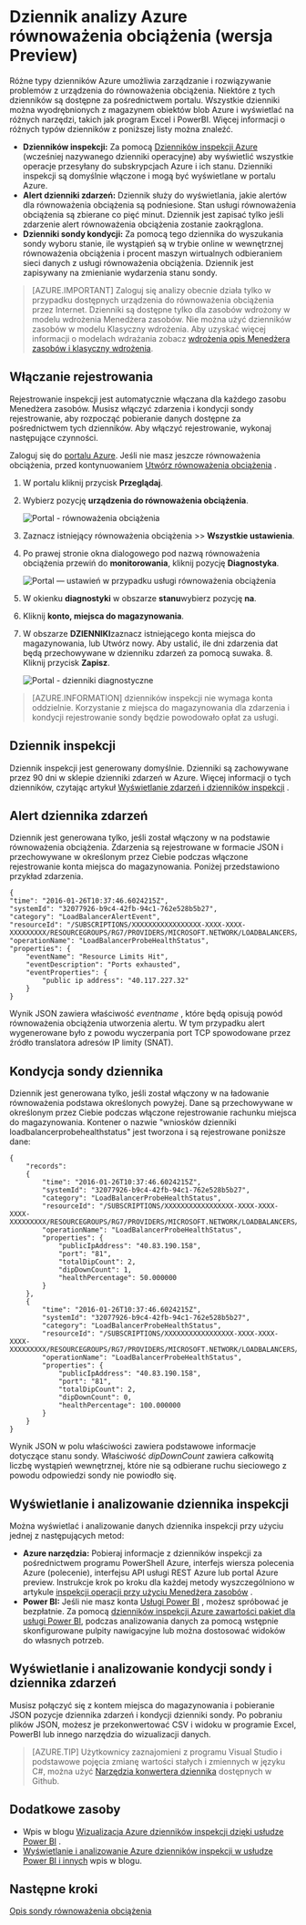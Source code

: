 <properties
   pageTitle="Monitorowanie operacji, zdarzeń i liczniki dla równoważenia obciążenia | Microsoft Azure"
   description="Dowiedz się, jak włączyć zdarzenia alertów i sondy rejestrowanie stanu kondycji usługi równoważenia obciążenia Azure"
   services="load-balancer"
   documentationCenter="na"
   authors="sdwheeler"
   manager="carmonm"
   editor="tysonn"
   tags="azure-resource-manager"
/>
<tags
   ms.service="load-balancer"
   ms.devlang="na"
   ms.topic="article"
   ms.tgt_pltfrm="na"
   ms.workload="infrastructure-services"
   ms.date="10/24/2016"
   ms.author="sewhee" />

# <a name="log-analytics-for-azure-load-balancer-preview"></a>Dziennik analizy Azure równoważenia obciążenia (wersja Preview)

Różne typy dzienników Azure umożliwia zarządzanie i rozwiązywanie problemów z urządzenia do równoważenia obciążenia. Niektóre z tych dzienników są dostępne za pośrednictwem portalu. Wszystkie dzienniki można wyodrębnionych z magazynem obiektów blob Azure i wyświetlać na różnych narzędzi, takich jak program Excel i PowerBI. Więcej informacji o różnych typów dzienników z poniższej listy można znaleźć.

- **Dzienników inspekcji:** Za pomocą [Dzienników inspekcji Azure](../../articles/monitoring-and-diagnostics/insights-debugging-with-events.md) (wcześniej nazywanego dzienniki operacyjne) aby wyświetlić wszystkie operacje przesyłany do subskrypcjach Azure i ich stanu. Dzienniki inspekcji są domyślnie włączone i mogą być wyświetlane w portalu Azure.
- **Alert dzienniki zdarzeń:** Dziennik służy do wyświetlania, jakie alertów dla równoważenia obciążenia są podniesione. Stan usługi równoważenia obciążenia są zbierane co pięć minut. Dziennik jest zapisać tylko jeśli zdarzenie alert równoważenia obciążenia zostanie zaokrąglona.
- **Dzienniki sondy kondycji:** Za pomocą tego dziennika do wyszukania sondy wyboru stanie, ile wystąpień są w trybie online w wewnętrznej równoważenia obciążenia i procent maszyn wirtualnych odbieraniem sieci danych z usługi równoważenia obciążenia. Dziennik jest zapisywany na zmienianie wydarzenia stanu sondy.

>[AZURE.IMPORTANT] Zaloguj się analizy obecnie działa tylko w przypadku dostępnych urządzenia do równoważenia obciążenia przez Internet. Dzienniki są dostępne tylko dla zasobów wdrożony w modelu wdrożenia Menedżera zasobów. Nie można użyć dzienników zasobów w modelu Klasyczny wdrożenia. Aby uzyskać więcej informacji o modelach wdrażania zobacz [wdrożenia opis Menedżera zasobów i klasyczny wdrożenia](../../articles/resource-manager-deployment-model.md).

## <a name="enable-logging"></a>Włączanie rejestrowania

Rejestrowanie inspekcji jest automatycznie włączana dla każdego zasobu Menedżera zasobów. Musisz włączyć zdarzenia i kondycji sondy rejestrowanie, aby rozpocząć pobieranie danych dostępne za pośrednictwem tych dzienników. Aby włączyć rejestrowanie, wykonaj następujące czynności.

Zaloguj się do [portalu Azure](http://portal.azure.com). Jeśli nie masz jeszcze równoważenia obciążenia, przed kontynuowaniem [Utwórz równoważenia obciążenia](load-balancer-get-started-internet-arm-ps.md) .

1. W portalu kliknij przycisk **Przeglądaj**.
2. Wybierz pozycję **urządzenia do równoważenia obciążenia**.

    ![Portal - równoważenia obciążenia](./media/load-balancer-monitor-log/load-balancer-browse.png)

3. Zaznacz istniejący równoważenia obciążenia >> **Wszystkie ustawienia**.
4. Po prawej stronie okna dialogowego pod nazwą równoważenia obciążenia przewiń do **monitorowania**, kliknij pozycję **Diagnostyka**.

    ![Portal — ustawień w przypadku usługi równoważenia obciążenia](./media/load-balancer-monitor-log/load-balancer-settings.png)

5. W okienku **diagnostyki** w obszarze **stanu**wybierz pozycję **na**.
6. Kliknij **konto, miejsca do magazynowania**.
7. W obszarze **DZIENNIKI**zaznacz istniejącego konta miejsca do magazynowania, lub Utwórz nowy. Aby ustalić, ile dni zdarzenia dat będą przechowywane w dzienniku zdarzeń za pomocą suwaka. 8. Kliknij przycisk **Zapisz**.

    ![Portal - dzienniki diagnostyczne](./media/load-balancer-monitor-log/load-balancer-diagnostics.png)

>[AZURE.INFORMATION] dzienników inspekcji nie wymaga konta oddzielnie. Korzystanie z miejsca do magazynowania dla zdarzenia i kondycji rejestrowanie sondy będzie powodowało opłat za usługi.

## <a name="audit-log"></a>Dziennik inspekcji

Dziennik inspekcji jest generowany domyślnie. Dzienniki są zachowywane przez 90 dni w sklepie dzienniki zdarzeń w Azure. Więcej informacji o tych dzienników, czytając artykuł [Wyświetlanie zdarzeń i dzienników inspekcji](../../articles/monitoring-and-diagnostics/insights-debugging-with-events.md) .

## <a name="alert-event-log"></a>Alert dziennika zdarzeń

Dziennik jest generowana tylko, jeśli został włączony w na podstawie równoważenia obciążenia. Zdarzenia są rejestrowane w formacie JSON i przechowywane w określonym przez Ciebie podczas włączone rejestrowanie konta miejsca do magazynowania. Poniżej przedstawiono przykład zdarzenia.

    {
    "time": "2016-01-26T10:37:46.6024215Z",
    "systemId": "32077926-b9c4-42fb-94c1-762e528b5b27",
    "category": "LoadBalancerAlertEvent",
    "resourceId": "/SUBSCRIPTIONS/XXXXXXXXXXXXXXXXX-XXXX-XXXX-XXXXXXXXX/RESOURCEGROUPS/RG7/PROVIDERS/MICROSOFT.NETWORK/LOADBALANCERS/WWEBLB",
    "operationName": "LoadBalancerProbeHealthStatus",
    "properties": {
        "eventName": "Resource Limits Hit",
        "eventDescription": "Ports exhausted",
        "eventProperties": {
            "public ip address": "40.117.227.32"
        }
    }

Wynik JSON zawiera właściwość *eventname* , które będą opisują powód równoważenia obciążenia utworzenia alertu. W tym przypadku alert wygenerowane było z powodu wyczerpania port TCP spowodowane przez źródło translatora adresów IP limity (SNAT).

## <a name="health-probe-log"></a>Kondycja sondy dziennika

Dziennik jest generowana tylko, jeśli został włączony w na ładowanie równoważenia podstawa określonych powyżej. Dane są przechowywane w określonym przez Ciebie podczas włączone rejestrowanie rachunku miejsca do magazynowania. Kontener o nazwie "wniosków dzienniki loadbalancerprobehealthstatus" jest tworzona i są rejestrowane poniższe dane:

    {
        "records":
        {
            "time": "2016-01-26T10:37:46.6024215Z",
            "systemId": "32077926-b9c4-42fb-94c1-762e528b5b27",
            "category": "LoadBalancerProbeHealthStatus",
            "resourceId": "/SUBSCRIPTIONS/XXXXXXXXXXXXXXXXX-XXXX-XXXX-XXXX-XXXXXXXXX/RESOURCEGROUPS/RG7/PROVIDERS/MICROSOFT.NETWORK/LOADBALANCERS/WWEBLB",
            "operationName": "LoadBalancerProbeHealthStatus",
            "properties": {
                "publicIpAddress": "40.83.190.158",
                "port": "81",
                "totalDipCount": 2,
                "dipDownCount": 1,
                "healthPercentage": 50.000000
            }
        },
        {
            "time": "2016-01-26T10:37:46.6024215Z",
            "systemId": "32077926-b9c4-42fb-94c1-762e528b5b27",
            "category": "LoadBalancerProbeHealthStatus",
            "resourceId": "/SUBSCRIPTIONS/XXXXXXXXXXXXXXXXX-XXXX-XXXX-XXXX-XXXXXXXXX/RESOURCEGROUPS/RG7/PROVIDERS/MICROSOFT.NETWORK/LOADBALANCERS/WWEBLB",
            "operationName": "LoadBalancerProbeHealthStatus",
            "properties": {
                "publicIpAddress": "40.83.190.158",
                "port": "81",
                "totalDipCount": 2,
                "dipDownCount": 0,
                "healthPercentage": 100.000000
            }
        }
    }

Wynik JSON w polu właściwości zawiera podstawowe informacje dotyczące stanu sondy. Właściwość *dipDownCount* zawiera całkowitą liczbę wystąpień wewnętrznej, które nie są odbierane ruchu sieciowego z powodu odpowiedzi sondy nie powiodło się.

## <a name="view-and-analyze-the-audit-log"></a>Wyświetlanie i analizowanie dziennika inspekcji

Można wyświetlać i analizowanie danych dziennika inspekcji przy użyciu jednej z następujących metod:

- **Azure narzędzia:** Pobieraj informacje z dzienników inspekcji za pośrednictwem programu PowerShell Azure, interfejs wiersza polecenia Azure (polecenie), interfejsu API usługi REST Azure lub portal Azure preview. Instrukcje krok po kroku dla każdej metody wyszczególniono w artykule [inspekcji operacji przy użyciu Menedżera zasobów](../../articles/resource-group-audit.md) .
- **Power BI:** Jeśli nie masz konta [Usługi Power BI](https://powerbi.microsoft.com/pricing) , możesz spróbować je bezpłatnie. Za pomocą [dzienników inspekcji Azure zawartości pakiet dla usługi Power BI](https://powerbi.microsoft.com/documentation/powerbi-content-pack-azure-audit-logs), podczas analizowania danych za pomocą wstępnie skonfigurowane pulpity nawigacyjne lub można dostosować widoków do własnych potrzeb.

## <a name="view-and-analyze-the-health-probe-and-event-log"></a>Wyświetlanie i analizowanie kondycji sondy i dziennika zdarzeń

Musisz połączyć się z kontem miejsca do magazynowania i pobieranie JSON pozycje dziennika zdarzeń i kondycji dzienniki sondy. Po pobraniu plików JSON, możesz je przekonwertować CSV i widoku w programie Excel, PowerBI lub innego narzędzia do wizualizacji danych.

>[AZURE.TIP] Użytkownicy zaznajomieni z programu Visual Studio i podstawowe pojęcia zmianę wartości stałych i zmiennych w języku C#, można użyć [Narzędzia konwertera dziennika](https://github.com/Azure-Samples/networking-dotnet-log-converter) dostępnych w Github.

## <a name="additional-resources"></a>Dodatkowe zasoby

- Wpis w blogu [Wizualizacja Azure dzienników inspekcji dzięki usłudze Power BI](http://blogs.msdn.com/b/powerbi/archive/2015/09/30/monitor-azure-audit-logs-with-power-bi.aspx) .
- [Wyświetlanie i analizowanie Azure dzienników inspekcji w usłudze Power BI i innych](https://azure.microsoft.com/blog/analyze-azure-audit-logs-in-powerbi-more/) wpis w blogu.

## <a name="next-steps"></a>Następne kroki

[Opis sondy równoważenia obciążenia](load-balancer-custom-probe-overview.md)

